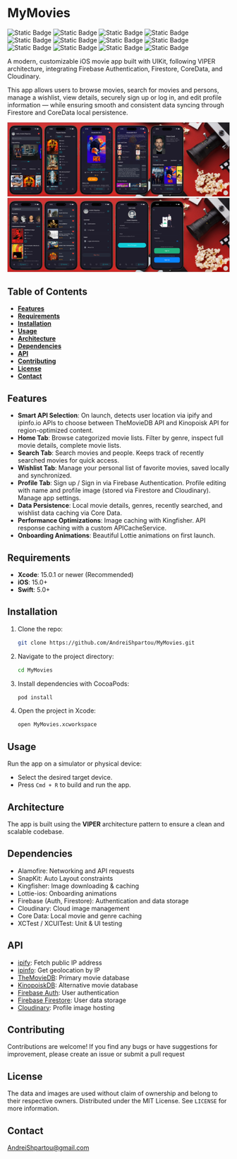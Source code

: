 # MyMovies
![Static Badge](https://img.shields.io/badge/_Swift-blue?style=flat) ![Static Badge](https://img.shields.io/badge/_UIKit-red?style=flat) ![Static Badge](https://img.shields.io/badge/_iOS-15.0-purple?style=flat) ![Static Badge](https://img.shields.io/badge/VIPER-green) ![Static Badge](https://img.shields.io/badge/Core%20Data-blue) ![Static Badge](https://img.shields.io/badge/Firestore%20%7C%20Firebase-purple) ![Static Badge](https://img.shields.io/badge/Cloudinary-blue) ![Static Badge](https://img.shields.io/badge/SnapKit-orange) ![Static Badge](https://img.shields.io/badge/Kingfisher-orange) ![Static Badge](https://img.shields.io/badge/Alamofire-orange) ![Static Badge](https://img.shields.io/badge/Lottie-orange) ![Static Badge](https://img.shields.io/badge/SwiftLint-orange)

A modern, customizable iOS movie app built with UIKit, following VIPER architecture, integrating Firebase Authentication, Firestore, CoreData, and Cloudinary.

This app allows users to browse movies, search for movies and persons, manage a wishlist, view details, securely sign up or log in, and edit profile information — while ensuring smooth and consistent data syncing through Firestore and CoreData local persistence.

![App Banner](Resources/MyMoviesAppBanner_1.png)
![App Banner](Resources/MyMoviesAppBanner_2.png)

## Table of Contents

- **[Features](#features)**
- **[Requirements](#requirements)**
- **[Installation](#installation)**
- **[Usage](#usage)**
- **[Architecture](#architecture)**
- **[Dependencies](#dependencies)**
- **[API](#api)**
- **[Contributing](#contributing)**
- **[License](#license)**
- **[Contact](#contact)**

## Features

- **Smart API Selection**: On launch, detects user location via ipify and ipinfo.io APIs to choose between TheMovieDB API and Kinopoisk API for region-optimized content.
- **Home Tab**: Browse categorized movie lists. Filter by genre, inspect full movie details, complete movie lists.
- **Search Tab**: Search movies and people. Keeps track of recently searched movies for quick access.
- **Wishlist Tab**: Manage your personal list of favorite movies, saved locally and synchronized.
- **Profile Tab**: Sign up / Sign in via Firebase Authentication. Profile editing with name and profile image (stored via Firestore and Cloudinary). Manage app settings.
- **Data Persistence**: Local movie details, genres, recently searched, and wishlist data caching via Core Data.
- **Performance Optimizations**: Image caching with Kingfisher. API response caching with a custom APICacheService.
- **Onboarding Animations**:  Beautiful Lottie animations on first launch.

## Requirements

- **Xcode**: 15.0.1 or newer (Recommended)
- **iOS**: 15.0+
- **Swift**: 5.0+

## Installation

1. Clone the repo:
    ```sh
    git clone https://github.com/AndreiShpartou/MyMovies.git
    ```

2. Navigate to the project directory:
    ```sh
    cd MyMovies
    ```
    
3. Install dependencies with CocoaPods:
    ```sh
    pod install
    ```
    
4. Open the project in Xcode:
    ```sh
    open MyMovies.xcworkspace
    ```

## Usage

Run the app on a simulator or physical device:
- Select the desired target device.
- Press `Cmd + R` to build and run the app.

## Architecture

The app is built using the **VIPER** architecture pattern to ensure a clean and scalable codebase.

## Dependencies

- Alamofire: Networking and API requests
- SnapKit: Auto Layout constraints
- Kingfisher: Image downloading & caching
- Lottie-ios: Onboarding animations
- Firebase (Auth, Firestore): Authentication and data storage
- Cloudinary: Cloud image management
- Core Data: Local movie and genre caching
- XCTest / XCUITest: Unit & UI testing


## API

- [ipify](https://www.ipify.org): Fetch public IP address
- [ipinfo](https://ipinfo.io): Get geolocation by IP
- [TheMovieDB](https://developer.themoviedb.org/docs/getting-started): Primary movie database
- [KinopoiskDB](https://api.kinopoisk.dev/documentation): Alternative movie database
- [Firebase Auth](https://firebase.google.com/products/auth): User authentication
- [Firebase Firestore](https://firebase.google.com/products/firestore): User data storage
- [Cloudinary](https://cloudinary.com): Profile image hosting


## Contributing

Contributions are welcome!
If you find any bugs or have suggestions for improvement, please create an issue or submit a pull request

## License
The data and images are used without claim of ownership and belong to their respective owners.
Distributed under the MIT License. See `LICENSE` for more information.

## Contact

[AndreiShpartou@gmail.com](mailto:AndreiShpartou@gmail.com)
